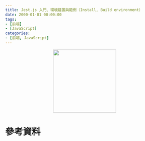 ```yaml
---
title: Jest.js 入門、環境建置與範例（Install, Build environment）
date: 2000-01-01 00:00:00
tags:
- [前端]
- [JavaScript]
categories: 
- [前端, JavaScript]
---
```


<div style="display:flex;justify-content:center;">
  <img style="object-fit:cover;" src='/images/' width='200px' height='200px' />
</div>



# 參考資料